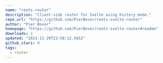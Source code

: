 ```yaml
---
name: "roots-router"
description: "Client-side router for Svelte using history mode."
repo_url: "https://github.com/PierBover/roots-svelte-router"
author: "Pier Bover"
homepage: "https://github.com/PierBover/roots-svelte-router#readme"
downloads: 1
updated: "2021-11-29T23:58:12.565Z"
github_stars: 9
tags: 
  - router
---
```

